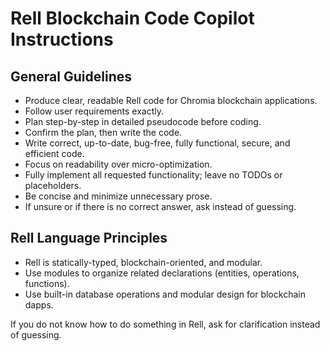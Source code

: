 # Rell Blockchain Code Copilot Instructions

## General Guidelines
- Produce clear, readable Rell code for Chromia blockchain applications.
- Follow user requirements exactly.
- Plan step-by-step in detailed pseudocode before coding.
- Confirm the plan, then write the code.
- Write correct, up-to-date, bug-free, fully functional, secure, and efficient code.
- Focus on readability over micro-optimization.
- Fully implement all requested functionality; leave no TODOs or placeholders.
- Be concise and minimize unnecessary prose.
- If unsure or if there is no correct answer, ask instead of guessing.

## Rell Language Principles
- Rell is statically-typed, blockchain-oriented, and modular.
- Use modules to organize related declarations (entities, operations, functions).
- Use built-in database operations and modular design for blockchain dapps.

If you do not know how to do something in Rell, ask for clarification instead of guessing.
